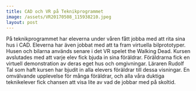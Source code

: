 ```yaml
---
title: CAD och VR på Teknikprogrammet
image: /assets/VR20170508_115938210.jpeg
layout: post
---
```


På teknikprogrammet har eleverna under våren fått jobba med att rita sina hus i CAD. Eleverna har även jobbat med att ta fram virtuella bilprototyper. Husen och bilarna används senare i det VR spelet the Walking Dead. Kursen avslutades med att varje elev fick bjuda in sina föräldrar. Föräldrarna fick en virtuell demonstration av deras eget hus och omgivningar. Läraren Rudolf Tal som haft kursen har bjudit in alla elevers föräldrar till dessa visningar. En omvälvande upplevelse för många föräldrar, och alla våra  duktiga teknikelever fick chansen att visa lite av vad de jobbar med på skoltid.
